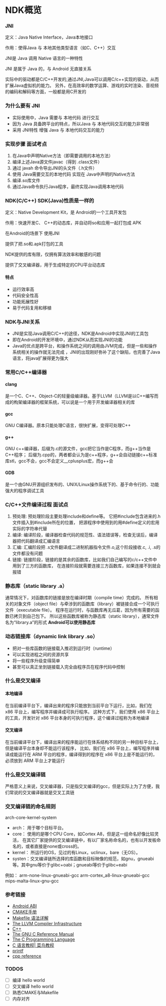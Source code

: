 # NDK概览

### JNI

定义：Java Native Interface，Java本地接口

作用：使得Java 与 本地其他类型语言（如C、C++）交互

JNI是 Java 调用 Native 语言的一种特性

JNI 是属于 Java 的，与 Android 无直接关系

实际中的驱动都是C/C++开发的,通过JNI,Java可以调用C/c++实现的驱动，从而扩展Java虚拟机的能力。
另外，在高效率的数学运算、游戏的实时渲染、音视频的编码和解码等方面，一般都是用C开发的

### 为什么要有 JNI

- 实际使用中，Java 需要与 本地代码 进行交互
- 因为 Java 具备跨平台的特点，所以Java 与 本地代码交互的能力非常弱
- 采用 JNI特性 增强 Java 与 本地代码交互的能力

### 实现步骤 面试考点

1. 在Java中声明Native方法（即需要调用的本地方法）
2. 编译上述Java源文件javac（得到 .class文件）
3. 通过 javah 命令导出JNI的头文件（.h文件）
4. 使用 Java需要交互的本地代码 实现在 Java中声明的Native方法
5. 编译.so库文件
6. 通过Java命令执行Java程序，最终实现Java调用本地代码

### NDK(C/C++) SDK(Java)性质是一样的

定义：Native Development Kit，是 Android的一个工具开发包

作用：快速开发C、 C++的动态库，并自动将so和应用一起打包成 APK

在Android的场景下 使用JNI

提供了把.so和.apk打包的工具

NDK提供的库有限，仅拥有算法效率和敏感的问题

提供了交叉编译器，用于生成特定的CPU平台动态库

#### 特点

- 运行效率高
- 代码安全性高
- 功能拓展性好
- 易于代码复用和移植

### NDK与JNI关系

- JNI是实现Java调用C/C++的途径，NDK是Android中实现JNI的工具包
- 即在Android的开发环境中，通过NDK从而实现JNI的功能
- Java的优点是跨平台，和操作系统之间的调用由JVM完成，但是一些和操作系统相关的操作就无法完成
，JNI的出现刚好弥补了这个缺陷，也完善了Java语言，将java扩展得更为强大

### 常用C/C++编译器

#### clang 

是一个C、C++、Object-C的轻量级编译器。基于LLVM（LLVM是以C++编写而成的构架编译器的框架系统，可以说是一个用于开发编译器相关的库

#### gcc

GNU C编译器。原本只能处理C语言，很快扩展，变得可处理C++

#### g++

GNU c++编译器，后缀为.c的源文件，gcc把它当作是C程序，而g++当作是C++程序；
后缀为.cpp的，两者都会认为是c++程序，g++会自动链接c++标准库stl，gcc不会，gcc不会定义__cplusplus宏，而g++会

#### GDB

是一个由GNU开源组织发布的、UNIX/Linux操作系统下的、基于命令行的、功能强大的程序调试工具

### C/C++文件编译过程 面试点

1. 预处理: 预处理阶段主要处理include和define等。
它把#include包含进来的.h 文件插入到#include所在的位置，
把源程序中使用到的用#define定义的宏用实际的字符串代替
2. 编译: 编译阶段，编译器检查代码的规范性、语法错误等，检查无误后，编译器把代码翻译成汇编语言
3. 汇编: 汇编阶段把 .s文件翻译成二进制机器指令文件.o,这个阶段接收.c, .i, .s的文件都没有问题
4. 链接: 链接阶段，链接的是其余的函数库，比如我们自己编写的c/c++文件中用到了三方的函数库，
在连接阶段就需要连接三方函数库，如果连接不到就会报错

### 静态库（static library .a）

通常情况下，对函数库的链接是放在编译时期（compile time）完成的。
所有相关的对象文件（object file）与牵涉到的函数库（library）被链接合成一个可执行文件（executable file）。
程序在运行时，与函数库再无瓜葛，因为所有需要的函数已拷贝到自己包下。
所以这些函数库被称为静态库（static library），通常文件名为“library.a”的形式 
**Android可以使用静态库**

### 动态链接库（dynamic link library .so）

- 把对一些库函数的链接载入推迟到运行时（runtime）
- 可以实现进程之间的资源共享
- 将一些程序升级变得简单
- 甚至可以真正坐到链接载入完全由程序员在程序代码中控制

### 什么是交叉编译

#### 本地编译

在当前编译平台下，编译出来的程序只能放到当前平台下运行，比如，我们在 x86 平台上，编写程序并编译成可执行程序。
这种方式下，我们使用 x86 平台上的工具，开发针对 x86 平台本身的可执行程序，这个编译过程称为本地编译

#### 交叉编译

在当前编译平台下，编译出来的程序能运行在体系结构不同的另一种目标平台上，但是编译平台本身却不能运行该程序，
比如，我们在 x86 平台上，编写程序并编译成能运行在 ARM 平台的程序，编译得到的程序在 x86 平台上是不能运行的，必须放到 ARM 平台上才能运行

### 什么是交叉编译链

严格意义上来说，交叉编译器，只是指交叉编译的gcc，但是实际上为了方便，我们常说的交叉编译器就是交叉工具链

### 交叉编译链的命名规则

arch-core-kernel-system
- arch： 用于哪个目标平台。
- core： 使用的是哪个CPU Core，如Cortex A8，但是这一组命名好像比较灵活，
在其它厂家提供的交叉编译链中，有以厂家名称命名的，也有以开发板命名的，或者直接是none或cross的。
- kernel： 所运行的OS，见过的有Linux，uclinux，bare（无OS）。
- systen：交叉编译链所选择的库函数和目标映像的规范，如gnu，gnueabi等。其中gnu等价于glibc+oabi；gnueabi等价于glibc+eabi

例如：
arm-none-linux-gnueabi-gcc
arm-cortex_a8-linux-gnueabi-gcc
mips-malta-linux-gnu-gcc

### 参考链接

- [Android ABI](https://developer.android.com/ndk/guides/abis?hl=zh-cn)
- [CMAKE手册](https://www.zybuluo.com/khan-lau/note/254724)
- [Makefile 语法详解](https://quanzhuo.github.io/2016/06/06/Makefile/)
- [The LLVM Compiler Infrastructure](http://llvm.org/)
- [C++](https://isocpp.org/)
- [The GNU C Reference Manual](https://www.gnu.org/software/gnu-c-manual/gnu-c-manual.html)
- [The C Programming Language](https://en.wikipedia.org/wiki/The_C_Programming_Language)
- [C 语言教程| 菜鸟教程](https://www.runoob.com/cprogramming/c-tutorial.html)
- [printf](http://www.cplusplus.com/reference/cstdio/printf/)
- [cpp reference](https://en.cppreference.com/w/)

### TODOS

- [ ] 编译 hello world
- [ ] 交叉编译 hello world
- [ ] 熟悉CMAKE与Makefile
- [ ] 内存对齐
